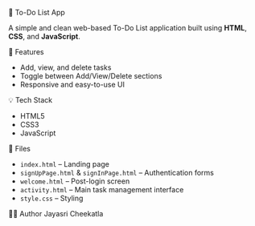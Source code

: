 📝 To-Do List App

A simple and clean web-based To-Do List application built using **HTML**, **CSS**, and **JavaScript**.

🚀 Features
- Add, view, and delete tasks
- Toggle between Add/View/Delete sections
- Responsive and easy-to-use UI

💡 Tech Stack
- HTML5
- CSS3
- JavaScript

📂 Files
- `index.html` – Landing page
- `signUpPage.html` & `signInPage.html` – Authentication forms
- `welcome.html` – Post-login screen
- `activity.html` – Main task management interface
- `style.css` – Styling

🙋‍♀️ Author
Jayasri Cheekatla
